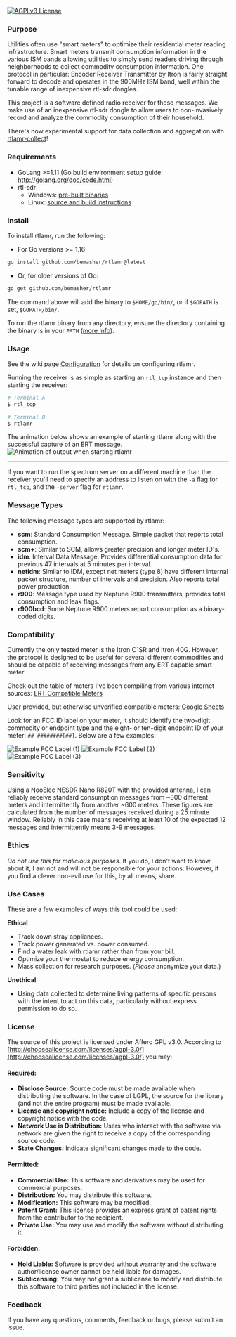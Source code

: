 [![AGPLv3 License](https://img.shields.io/badge/license-AGPLv3-blue.svg?style=flat)](http://choosealicense.com/licenses/agpl-3.0/)

### Purpose

Utilities often use "smart meters" to optimize their residential meter reading infrastructure. Smart meters transmit consumption information in the various ISM bands allowing utilities to simply send readers driving through neighborhoods to collect commodity consumption information. One protocol in particular: Encoder Receiver Transmitter by Itron is fairly straight forward to decode and operates in the 900MHz ISM band, well within the tunable range of inexpensive rtl-sdr dongles.

This project is a software defined radio receiver for these messages. We make use of an inexpensive rtl-sdr dongle to allow users to non-invasively record and analyze the commodity consumption of their household.

There's now experimental support for data collection and aggregation with [rtlamr-collect](https://github.com/bemasher/rtlamr-collect)!

### Requirements

- GoLang >=1.11 (Go build environment setup guide: http://golang.org/doc/code.html)
- rtl-sdr
  - Windows: [pre-built binaries](https://ftp.osmocom.org/binaries/windows/rtl-sdr/)
  - Linux: [source and build instructions](http://sdr.osmocom.org/trac/wiki/rtl-sdr)

### Install
To install rtlamr, run the following:  
- For Go versions >= 1.16: 
```bash
go install github.com/bemasher/rtlamr@latest
```
- Or, for older versions of Go: 
```bash
go get github.com/bemasher/rtlamr
```

The command above will add the binary to `$HOME/go/bin/`, or if `$GOPATH` is set, `$GOPATH/bin/`.

To run the rtlamr binary from any directory, ensure the directory containing the binary is in your `PATH` ([more info](https://superuser.com/questions/284342/what-are-path-and-other-environment-variables-and-how-can-i-set-or-use-them)).

### Usage

See the wiki page [Configuration](https://github.com/bemasher/rtlamr/wiki/Configuration) for details on configuring rtlamr.

Running the receiver is as simple as starting an `rtl_tcp` instance and then starting the receiver:

```bash
# Terminal A
$ rtl_tcp

# Terminal B
$ rtlamr
```

The animation below shows an example of starting rtlamr along with the successful capture of an ERT message.
![Animation of output when starting rtlamr](assets/run_rtlamr.gif)  

---

If you want to run the spectrum server on a different machine than the receiver you'll need to specify an address to listen on with the `-a` flag for `rtl_tcp`, and the `-server` flag for `rtlamr`.

### Message Types

The following message types are supported by rtlamr:

- **scm**: Standard Consumption Message. Simple packet that reports total consumption.
- **scm+**: Similar to SCM, allows greater precision and longer meter ID's.
- **idm**: Interval Data Message. Provides differential consumption data for previous 47 intervals at 5 minutes per interval.
- **netidm**: Similar to IDM, except net meters (type 8) have different internal packet structure, number of intervals and precision. Also reports total power production.
- **r900**: Message type used by Neptune R900 transmitters, provides total consumption and leak flags.
- **r900bcd**: Some Neptune R900 meters report consumption as a binary-coded digits.

### Compatibility

Currently the only tested meter is the Itron C1SR and Itron 40G. However, the protocol is designed to be useful for several different commodities and should be capable of receiving messages from any ERT capable smart meter.

Check out the table of meters I've been compiling from various internet sources: [ERT Compatible Meters](https://github.com/bemasher/rtlamr/blob/master/meters.md)

User provided, but otherwise unverified compatible meters: [Google Sheets](https://docs.google.com/spreadsheets/d/1lTeHkk7rwFfq0joMWngrhnJA2nXAk4m82eApVaAKfhw/edit?usp=sharing)

Look for an FCC ID label on your meter, it should identify the two-digit commodity or endpoint type and the eight- or ten-digit endpoint ID of your meter: `## ########[##]`. Below are a few examples:

![Example FCC Label (1)](assets/fcc_label_01.png)
![Example FCC Label (2)](assets/fcc_label_02.png)
![Example FCC Label (3)](assets/fcc_label_03.png)

### Sensitivity

Using a NooElec NESDR Nano R820T with the provided antenna, I can reliably receive standard consumption messages from ~300 different meters and intermittently from another ~600 meters. These figures are calculated from the number of messages received during a 25 minute window. Reliably in this case means receiving at least 10 of the expected 12 messages and intermittently means 3-9 messages.

### Ethics

_Do not use this for malicious purposes._ If you do, I don't want to know about it, I am not and will not be responsible for your actions. However, if you find a clever non-evil use for this, by all means, share.

### Use Cases

These are a few examples of ways this tool could be used:

**Ethical**

- Track down stray appliances.
- Track power generated vs. power consumed.
- Find a water leak with rtlamr rather than from your bill.
- Optimize your thermostat to reduce energy consumption.
- Mass collection for research purposes. (_Please_ anonymize your data.)

**Unethical**

- Using data collected to determine living patterns of specific persons with the intent to act on this data, particularly without express permission to do so.

### License

The source of this project is licensed under Affero GPL v3.0. According to [http://choosealicense.com/licenses/agpl-3.0/](http://choosealicense.com/licenses/agpl-3.0/) you may:

#### Required:

- **Disclose Source:** Source code must be made available when distributing the software. In the case of LGPL, the source for the library (and not the entire program) must be made available.
- **License and copyright notice:** Include a copy of the license and copyright notice with the code.
- **Network Use is Distribution:** Users who interact with the software via network are given the right to receive a copy of the corresponding source code.
- **State Changes:** Indicate significant changes made to the code.

#### Permitted:

- **Commercial Use:** This software and derivatives may be used for commercial purposes.
- **Distribution:** You may distribute this software.
- **Modification:** This software may be modified.
- **Patent Grant:** This license provides an express grant of patent rights from the contributor to the recipient.
- **Private Use:** You may use and modify the software without distributing it.

#### Forbidden:

- **Hold Liable:** Software is provided without warranty and the software author/license owner cannot be held liable for damages.
- **Sublicensing:** You may not grant a sublicense to modify and distribute this software to third parties not included in the license.

### Feedback

If you have any questions, comments, feedback or bugs, please submit an issue.
